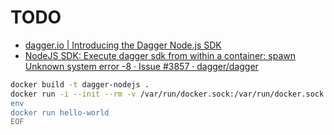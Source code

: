 # TODO

- [dagger.io | Introducing the Dagger Node.js SDK](https://dagger.io/blog/nodejs-sdk)
- [NodeJS SDK: Execute dagger sdk from within a container: spawn Unknown system error -8 · Issue #3857 · dagger/dagger](https://github.com/dagger/dagger/issues/3857)

```sh
docker build -t dagger-nodejs .
docker run -i --init --rm -v /var/run/docker.sock:/var/run/docker.sock --entrypoint=sh dagger-nodejs <<EOF
env
docker run hello-world
EOF
```